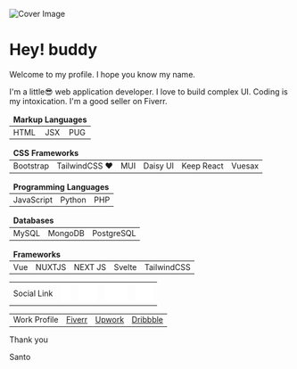 ![Cover Image](./assets/images/Santo-Khan-c.png)

# Hey! buddy

Welcome to my profile. I hope you know my name.

I'm a little😎 web application developer. I love to build complex UI. Coding is my intoxication. I'm a good seller on Fiverr.

<table>
  <thead>
    <tr>
      <td colspan="3"><strong>Markup Languages</strong></td>
    </tr>
  </thead>
  <tbody>
    <tr>
      <td>HTML</td>
      <td>JSX</td>
      <td>PUG</td>
    </tr>
  </tbody>
</table>

<table>
  <thead>
    <tr>
      <td colspan="3"><strong>CSS Frameworks</strong></td>
    </tr>
  </thead>
  <tbody>
    <tr>
      <td>Bootstrap</td>
      <td>TailwindCSS ❤</td>
      <td>MUI</td>
      <td>Daisy UI</td>
      <td>Keep React</td>
      <td>Vuesax</td>
    </tr>
  </tbody>
</table>

<table>
  <thead>
    <tr>
      <td colspan="3"><strong>Programming Languages</strong></td>
    </tr>
  </thead>
  <tbody>
    <tr>
      <td>JavaScript</td>
      <td>Python</td>
      <td>PHP</td>
    </tr>
  </tbody>
</table>

<table>
  <thead>
    <tr>
      <td colspan="3"><strong>Databases</strong></td>
    </tr>
  </thead>
  <tbody>
    <tr>
      <td>MySQL</td>
      <td>MongoDB</td>
      <td>PostgreSQL</td>
    </tr>
  </tbody>
</table>

<table>
  <thead>
    <tr>
      <td colspan="3"><strong>Frameworks</strong></td>
    </tr>
  </thead>
  <tbody>
    <tr>
      <td>Vue</td>
      <td>NUXTJS</td>
      <td>NEXT JS</td>
      <td>Svelte</td>
      <td>TailwindCSS</td>
    </tr>
  </tbody>
</table>

<table>
  <tbody>
    <tr>
      <td>Social Link</td>
      <td><a href="https://fiverr.com/santokhan494"><img src="./assets/images/facebook.svg" alt="Facebook"></a></td>
      <td><a href="https://instagram.com/santokhan1999"><img src="./assets/images/instagram.svg" alt="Instagram"></a></td>
      <td><a href="https://instagram.com/santokhan_"><img src="./assets/images/twitter.svg" alt="Twitter"></a></td>
      <td><a href="https://linkedin.com/in/santokhan1999"><img src="./assets/images/linkedin.svg" alt="linkedin"></a></td>
    </tr>
  </tbody>
</table>

<table>
  <tr>
    <td> Work Profile </td>
    <td><a href="https://fiverr.com/santokhan494">Fiverr</a></td>
    <td><a href="https://www.upwork.com/freelancers/~013de8e004b41e7e82">Upwork</a></td>
    <td><a href="https://dribbble.com/santokhan">Dribbble</a></td>
  </tr>
</table>

Thank you

Santo
